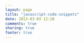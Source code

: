 ```yaml
---
layout: page
title: "javascript-code-snippets"
date: 2013-03-03 12:28
comments: true
sharing: true
footer: true
---
```

